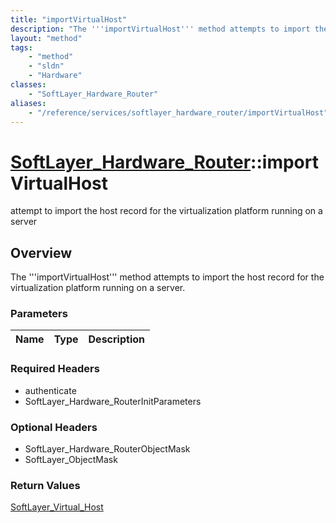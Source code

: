 ```yaml
---
title: "importVirtualHost"
description: "The '''importVirtualHost''' method attempts to import the host record for the virtualization platform running on a serve... "
layout: "method"
tags:
    - "method"
    - "sldn"
    - "Hardware"
classes:
    - "SoftLayer_Hardware_Router"
aliases:
    - "/reference/services/softlayer_hardware_router/importVirtualHost"
---
```

# [SoftLayer_Hardware_Router](/reference/services/SoftLayer_Hardware_Router)::importVirtualHost

attempt to import the host record for the virtualization platform running on a server


## Overview 
The '''importVirtualHost''' method attempts to import the host record for the virtualization platform running on a server.

### Parameters 
|Name | Type | Description |
| --- | --- | --- |


### Required Headers
* authenticate
* SoftLayer_Hardware_RouterInitParameters

### Optional Headers
* SoftLayer_Hardware_RouterObjectMask
* SoftLayer_ObjectMask

### Return Values
<a href='/reference/datatypes/SoftLayer_Virtual_Host'>SoftLayer_Virtual_Host </a>


